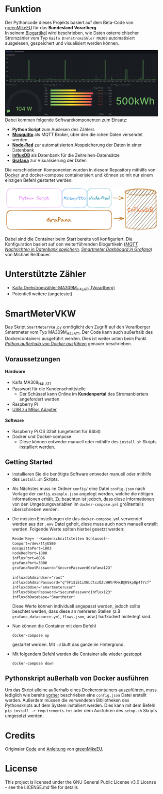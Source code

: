 # Funktion
Der Pythoncode dieses Projekts basiert auf dem Beta-Code von [greenMikeEU](https://github.com/greenMikeEU) für das **Bundesland Vorarlberg**.<br>
In seinem [Blogartikel](https://www.michaelreitbauer.at/kaifa-ma309-auslesen-smart-meter-evn/) wird beschrieben, wie Daten osterreichischer Stromzähler vom Typ `Kaifa Drehstromzähler MA309` automatisiert ausgelesen, gespeichert und visualisiert werden können.<br>  

![Grafana Oberfläche](Grafana.png)
Dabei kommen folgende Softwarekomponenten zum Einsatz:
- **Python Script** zum Auslesen des Zählers
- [**Mosquitto**](https://mosquitto.org/) als MQTT Broker, über den die rohen Daten versendet werden
- [**Node-Red**](https://nodered.org/) zur automatisierten Abspeicherung der Daten in einer Datenbank
- [**InfluxDB**](https://www.influxdata.com) als Datenbank für die Zeitreihen-Datensätze
- [**Grafana**](https://grafana.com/) zur Visualisierung der Daten

Die verschiedenen Komponenten wurden in diesem Repository mithilfe von [Docker](https://www.docker.com/) und docker-compose containerisiert und können so mit nur einem einzigen Befehl gestartet werden.

![Visualisierung der Container](Visualisierung.png)

Dabei sind die Container beim Start bereits voll konfiguriert. Die Konfiguration basiert auf den weiterführenden Blogartikeln (*[MQTT Nachrichten in Datenbank speichern](https://www.michaelreitbauer.at/mqtt-nachrichten-in-datenbank-speichern/), [Smartmeter Dashboard in Grafana](https://www.michaelreitbauer.at/smart-meter-dashboard-in-grafana-influxdb/)*) von Michael Reitbauer.

# Unterstützte Zähler

-   [Kaifa Drehstromzähler MA309M<sub>H4LAT1</sub> (Vorarlberg)](#HSmartMeterVKW)
-   Potentiell weitere (ungetestet)


# <a id="HSmartMeterVKW"></a>SmartMeterVKW
Das Skript `SmartMeterVKW.py` ermöglicht den Zugriff auf den Vorarlberger Smartmeter vom Typ MA309M<sub>H4LAT1</sub>. Der Code kann auch außerhalb des Dockercontainers ausgeführt werden. Dies ist weiter unten beim Punkt [*Python außerhalb von Docker ausführen*](#RunPythonStandalone) genauer beschrieben.


## Voraussetzungen
#### Hardware
-   Kaifa MA309<sub>H4LAT1</sub>
-   Passwort für die Kundenschnittstelle
    -   Der Schüssel kann Online im **Kundenportal** des Stromanbierters angefordert werden.
-   Raspberry Pi
-   [USB zu MBus Adapter](https://www.ebay.at/itm/144514262822)
#### Software

- Raspberry Pi OS 32bit (ungetestet für 64bit)
- Docker und Docker-compose
    - Diese können entweder manuell oder mithilfe des `install.sh` Skripts installiert werden.
## Getting Started

- Installieren Sie die benötigte Software entweder manuell oder mithilfe des `install.sh` Skripts.  
- <a id="configjsonAnlegen"></a>Als Nächstes muss im Ordner `config/` eine Datei `config.json` nach Vorlage der `config.example.json` angelegt werden, welche die nötigen Informationen erhält. Zu beachten ist jedoch, dass diese Informationen von den Umgebungsvariablen im `docker-compose.yml` größtenteils überschrieben werden. 
- Die meisten Einstellungen die das `docker-compose.yml` verwendet werden aus der `.env` Datei geholt, diese muss auch noch manuell erstellt werden. Folgende Werte sollten hierbei gesetzt werden:  
    ``` 
    ReaderKey= --Kundenschnittstellen Schlüssel--
    Comport=/dev/ttyUSB0
    mosquittoPort=1883
    nodeRedPort=1880
    influxPort=8086
    grafanaPort=3000
    grafanaRootPassword="$ecurePasswordGrafana123"

    influxdbAdminUser="root"
    influxdbAdminPassword="q^9F1$iE1iX6LCtxzOJLWHVrRHxB@WSkp8p4fYcf"
    influxdbUser="smartmeteruser"
    influxdbUserPassword="$ecurePasswordInflux123"
    influxdbDatabase="SmartMeter"
    ```
    Diese Werte können individuell angepasst werden, jedoch sollte beachtet werden, dass diese an mehreren Stellen (z.B `grafana_datasource.yml`, `flows.json`, usw.) hartkodiert hinterlegt sind.
- Nun können die Container mit dem Befehl 
  ```
  docker-compose up
  ``` 
  gestartet werden. Mit `-d` läuft das ganze im Hintergrund.

- Mit folgendem Befehl werden die Container alle wieder gestoppt: 
  ```
  docker-compose down
  ```
  
## <a id="RunPythonStandalone"></a>Pythonskript außerhalb von Docker ausführen

Um das Skript alleine außerhalb eines Dockercontainers auszuführen, muss lediglich wie bereits [vorher](#configjsonAnlegen) beschrieben eine `config.json` Datei erstellt werden. Außerdem müssen die verwendeten Bibliotheken des Pythonskripts auf dem System installiert werden. Dies kann mit dem Befehl `pip install -r requirements.txt` oder dem Ausführen des `setup.sh` Skripts umgesetzt werden.

# Credits
Originaler [Code](https://github.com/greenMikeEU/SmartMeterEVNKaifaMA309) und [Anleitung](https://www.michaelreitbauer.at/kaifa-ma309-auslesen-smart-meter-evn/) von [greenMikeEU](https://github.com/greenMikeEU).

# License

This project is licensed under the GNU General Public License v3.0 License - see the LICENSE.md file for details
